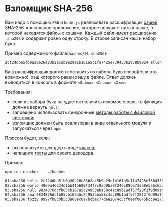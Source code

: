 # Взломщик SHA-256
Вам надо с помощью `ES6` и `Node.js` реализовать расшифровщик [хэшей](https://ru.wikipedia.org/wiki/%D0%A5%D0%B5%D1%88%D0%B8%D1%80%D0%BE%D0%B2%D0%B0%D0%BD%D0%B8%D0%B5) SHA-256.  консольное приложение, которое получает путь к папке, в которой находятся файлы c хэшами. Каждый файл имеет расширение `.sha256` и содержит ровно одну строку. В строке записан хэш и набор букв.

Пример содержимого файла(`hashes/01.sha256`):

```
2cf24dba5fb0a30e26e83b2ac5b9e29e1b161e5c1fa7425e73043362938b9824 elloh
```

Ваш расшифровщик должен составить из набора букв слово(если это возможно), хэш которого равен хэшу в файле. Ответ должен выводиться в консоль в формате `<Файла> <Слово> <Хэш>`.

Требования:
- если из набора букв не удается получить искомое слово, то функция должна вернуть `null`;
- запрещено использовать синхронные [методы работы с файловой системой](https://nodejs.org/api/fs.html);
- взломщик должен быть реализован в виде отдельного модуля и запускаться через `npm`.


Плюсом будет, если:
- вы реализуете декодер в виде [класса](https://learn.javascript.ru/es-class);
- напишите [тесты](http://mochajs.org/#getting-started) для своего декодера.

Пример:
```bash
npm run cracker -- ./hashes

01.sha256 hello 2cf24dba5fb0a30e26e83b2ac5b9e29e1b161e5c1fa7425e73043362938b9824
02.sha256 world 486ea46224d1bb4fb680f34f7c9ad96a8f24ec88be73ea8e5a6c65260e9cb8a7
03.sha256 null 9834876dcfb05cb167a5c24953eba58c4ac89b1adf57f28f2f9d09af107ee8f0
04.sha256 aaa 9834876dcfb05cb167a5c24953eba58c4ac89b1adf57f28f2f9d09af107ee8f0
05.sha256 fozzy 8997fb8c0b5c3a08ec0a7bcbac77dae2074c3cf0eaf0845bcc9e275040c64994

```
